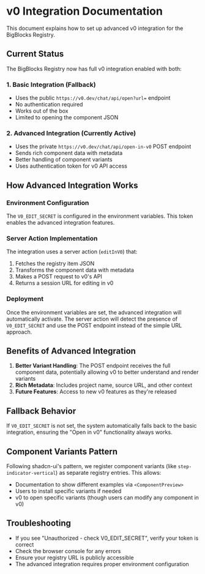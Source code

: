 # v0 Integration Documentation

This document explains how to set up advanced v0 integration for the BigBlocks Registry.

## Current Status

The BigBlocks Registry now has full v0 integration enabled with both:

### 1. Basic Integration (Fallback)
- Uses the public `https://v0.dev/chat/api/open?url=` endpoint
- No authentication required
- Works out of the box
- Limited to opening the component JSON

### 2. Advanced Integration (Currently Active)
- Uses the private `https://v0.dev/chat/api/open-in-v0` POST endpoint
- Sends rich component data with metadata
- Better handling of component variants
- Uses authentication token for v0 API access

## How Advanced Integration Works

### Environment Configuration

The `V0_EDIT_SECRET` is configured in the environment variables. This token enables the advanced integration features.

### Server Action Implementation

The integration uses a server action (`editInV0`) that:
1. Fetches the registry item JSON
2. Transforms the component data with metadata
3. Makes a POST request to v0's API
4. Returns a session URL for editing in v0

### Deployment

Once the environment variables are set, the advanced integration will automatically activate. The server action will detect the presence of `V0_EDIT_SECRET` and use the POST endpoint instead of the simple URL approach.

## Benefits of Advanced Integration

1. **Better Variant Handling**: The POST endpoint receives the full component data, potentially allowing v0 to better understand and render variants
2. **Rich Metadata**: Includes project name, source URL, and other context
3. **Future Features**: Access to new v0 features as they're released

## Fallback Behavior

If `V0_EDIT_SECRET` is not set, the system automatically falls back to the basic integration, ensuring the "Open in v0" functionality always works.

## Component Variants Pattern

Following shadcn-ui's pattern, we register component variants (like `step-indicator-vertical`) as separate registry entries. This allows:
- Documentation to show different examples via `<ComponentPreview>`
- Users to install specific variants if needed
- v0 to open specific variants (though users can modify any component in v0)

## Troubleshooting

- If you see "Unauthorized - check V0_EDIT_SECRET", verify your token is correct
- Check the browser console for any errors
- Ensure your registry URL is publicly accessible
- The advanced integration requires proper environment configuration